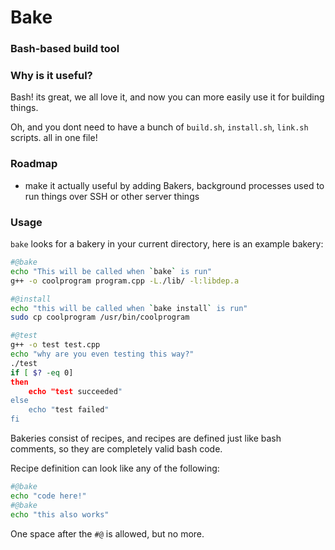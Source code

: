 # Bake
### Bash-based build tool

### Why is it useful?
Bash! its great, we all love it, and now you can more easily use it for building things.

Oh, and you dont need to have a bunch of `build.sh`, `install.sh`, `link.sh` scripts. all in one file!


### Roadmap
- make it actually useful by adding Bakers, background processes used to run things over SSH or other server things

### Usage
`bake` looks for a bakery in your current directory, here is an example bakery:
```sh
#@bake
echo "This will be called when `bake` is run"
g++ -o coolprogram program.cpp -L./lib/ -l:libdep.a

#@install
echo "this will be called when `bake install` is run"
sudo cp coolprogram /usr/bin/coolprogram

#@test
g++ -o test test.cpp
echo "why are you even testing this way?"
./test
if [ $? -eq 0]
then
    echo "test succeeded"
else
    echo "test failed"
fi
```
Bakeries consist of recipes, and recipes are defined just like bash comments, so they are completely valid bash code.

Recipe definition can look like any of the following:
```sh
#@bake
echo "code here!"
#@bake
echo "this also works"
```
One space after the `#@` is allowed, but no more. 

